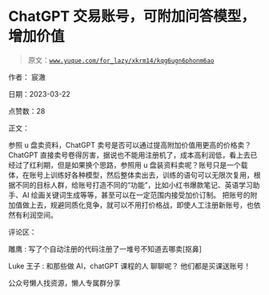 # ChatGPT 交易账号，可附加问答模型，增加价值

> 原文：[`www.yuque.com/for_lazy/xkrm14/kqg6ugn6phonm6ao`](https://www.yuque.com/for_lazy/xkrm14/kqg6ugn6phonm6ao)



作者： 宸澈



日期：2023-03-22



点赞数：28



正文：



参照 u 盘卖资料，ChatGPT 卖号是否可以通过提高附加价值用更高的价格卖？ ChatGPT 直接卖号卷得厉害，据说也不能用注册机了，成本高利润低，看上去已经过了红利期，但是如果换个思路，参照用 u 盘装资料卖呢？账号只是一个载体，在账号上训练好各种模型，然后整体卖出去，训练的语句可以无限次复用，根据不同的目标人群，给账号打造不同的“功能”，比如小红书爆款笔记、英语学习助手、AI 绘画关键词生成等等，甚至可以在一定范围内接受加价订制。 把账号的附加值做上去，规避同质化竞争，就可以不用打价格战，即使人工注册新账号，也依然有利润空间。



评论区：



雕鹰 : 写了个自动注册的代码注册了一堆号不知道去哪卖[抠鼻]



Luke 王子 : 和那些做 AI，chatGPT 课程的人 聊聊呢？ 他们都是买课送账号！



公众号懒人找资源，懒人专属群分享

